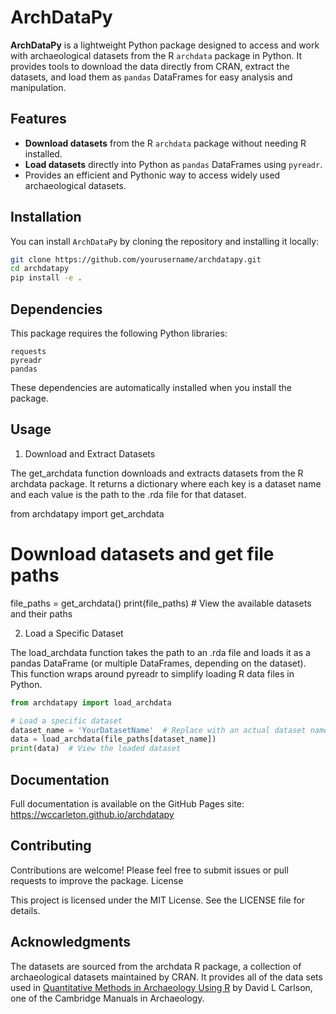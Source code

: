 # ArchDataPy

**ArchDataPy** is a lightweight Python package designed to access and work with archaeological datasets from the R `archdata` package in Python. It provides tools to download the data directly from CRAN, extract the datasets, and load them as `pandas` DataFrames for easy analysis and manipulation.

## Features

- **Download datasets** from the R `archdata` package without needing R installed.
- **Load datasets** directly into Python as `pandas` DataFrames using `pyreadr`.
- Provides an efficient and Pythonic way to access widely used archaeological datasets.

## Installation

You can install `ArchDataPy` by cloning the repository and installing it locally:

```bash
git clone https://github.com/yourusername/archdatapy.git
cd archdatapy
pip install -e .
```

## Dependencies

This package requires the following Python libraries:

    requests
    pyreadr
    pandas

These dependencies are automatically installed when you install the package.

## Usage

1. Download and Extract Datasets

The get_archdata function downloads and extracts datasets from the R archdata package. It returns a dictionary where each key is a dataset name and each value is the path to the .rda file for that dataset.

from archdatapy import get_archdata

# Download datasets and get file paths
file_paths = get_archdata()
print(file_paths)  # View the available datasets and their paths

2. Load a Specific Dataset

The load_archdata function takes the path to an .rda file and loads it as a pandas DataFrame (or multiple DataFrames, depending on the dataset). This function wraps around pyreadr to simplify loading R data files in Python.

```python
from archdatapy import load_archdata

# Load a specific dataset
dataset_name = 'YourDatasetName'  # Replace with an actual dataset name from file_paths keys
data = load_archdata(file_paths[dataset_name])
print(data)  # View the loaded dataset
```

## Documentation

Full documentation is available on the GitHub Pages site: https://wccarleton.github.io/archdatapy

## Contributing

Contributions are welcome! Please feel free to submit issues or pull requests to improve the package.
License

This project is licensed under the MIT License. See the LICENSE file for details.

## Acknowledgments

The datasets are sourced from the archdata R package, a collection of archaeological datasets maintained by CRAN. It provides all of the data sets used in [Quantitative Methods in Archaeology Using R](https://doi.org/10.1017/9781139628730) by David L Carlson, one of the Cambridge Manuals in Archaeology.